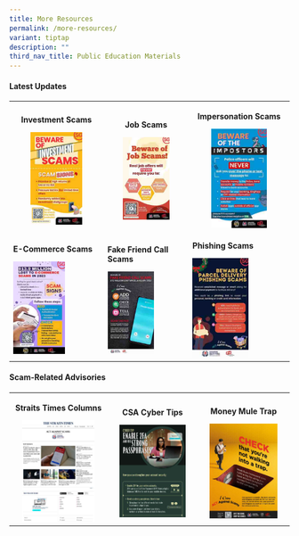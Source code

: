 ```yaml
---
title: More Resources
permalink: /more-resources/
variant: tiptap
description: ""
third_nav_title: Public Education Materials
---
```

<h4><strong>Latest Updates</strong></h4>
<table style="minWidth: 75px">
<colgroup>
<col>
<col>
<col>
</colgroup>
<tbody>
<tr>
<th rowspan="1" colspan="1">
<p><strong>Investment Scams</strong>
</p><a class="isomer-image-wrapper" href="/files/Public%20Education%20Materials/Investment_Scam.pdf"><img style="width: 60%;" height="auto" width="100%" alt="" src="/images/Public Education Materials/Investment_Scam.jpg"></a>
</th>
<th rowspan="1" colspan="1">
<p><strong>Job Scams</strong>
</p><a class="isomer-image-wrapper" href="/files/Public%20Education%20Materials/Job_Scam.pdf"><img style="width: 60%;" height="auto" width="100%" alt="" src="/images/Public Education Materials/Job_scam.jpg"></a>
</th>
<th rowspan="1" colspan="1">
<p><strong>Impersonation Scams</strong>
</p><a class="isomer-image-wrapper" href="/files/Public%20Education%20Materials/Impersonation_Scam.pdf"><img style="width: 60%;" height="auto" width="100%" alt="" src="/images/Public Education Materials/Impersonation_scam.jpg"></a>
</th>
</tr>
<tr>
<td rowspan="1" colspan="1">
<p><strong>E-Commerce Scams</strong>
</p><a class="isomer-image-wrapper" href="/files/Public%20Education%20Materials/Ecommerce_Scam.pdf"><img style="width: 60%;" height="auto" width="100%" alt="" src="/images/Public Education Materials/Ecommerce_scam.jpg"></a>
</td>
<td rowspan="1" colspan="1">
<p><strong>Fake Friend Call Scams</strong>
</p><a class="isomer-image-wrapper" href="/files/Public%20Education%20Materials/Fake_Friend_Call_Scam.pdf"><img style="width: 60%;" height="auto" width="100%" alt="" src="/images/Public Education Materials/Fake_Friend_call_scam.jpg"></a>
</td>
<td rowspan="1" colspan="1">
<p><strong>Phishing Scams</strong>
</p><a class="isomer-image-wrapper" href="/files/Public%20Education%20Materials/Phishing_Scam.pdf"><img style="width: 60%;" height="auto" width="100%" alt="" src="/images/Public Education Materials/Phishing_scam.jpg"></a>
</td>
</tr>
</tbody>
</table>
<h4><strong>Scam-Related Advisories</strong></h4>
<table style="minWidth: 75px">
<colgroup>
<col>
<col>
<col>
</colgroup>
<tbody>
<tr>
<th rowspan="1" colspan="1">
<p>Straits Times Columns</p><a class="isomer-image-wrapper" href="/st-columns/"><img style="width: 80%;" height="auto" width="100%" alt="" src="/images/ST Article/ST_columns.jpg"></a>
</th>
<th rowspan="1" colspan="1">
<p>CSA Cyber Tips</p><a class="isomer-image-wrapper" href="/csa-cyber-tips/"><img style="width: 80%;" height="auto" width="100%" alt="" src="/images/Public Education Materials/CSA Cyber Tips/CSA_cyber_tip.jpg"></a>
</th>
<th rowspan="1" colspan="1">
<p>Money Mule Trap</p><a class="isomer-image-wrapper" href="/files/Public%20Education%20Materials/Money_Mule.pdf"><img style="width: 80%;" height="auto" width="100%" alt="" src="/images/Public Education Materials/money_mule.jpg"></a>
</th>
</tr>
</tbody>
</table>
<p></p>
<p></p>